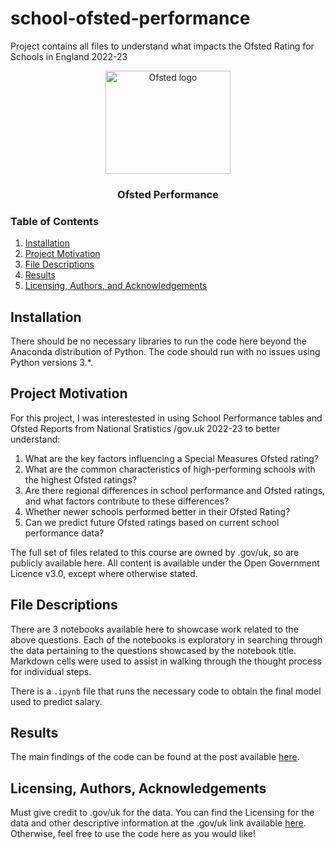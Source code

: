 # school-ofsted-performance
Project contains all files to understand what impacts the Ofsted Rating for Schools in England 2022-23

<p align="center">
  <a href="https://logos.ofsted.gov.uk/">
    <img src="https://logos.ofsted.gov.uk/themes/custom/ofstedContacts/images/ofsted-logo.png" alt="Ofsted logo" width="200" height="165">
  </a>
</p>

<h3 align="center">Ofsted Performance</h3>

### Table of Contents

1. [Installation](#installation)
2. [Project Motivation](#motivation)
3. [File Descriptions](#files)
4. [Results](#results)
5. [Licensing, Authors, and Acknowledgements](#licensing)

## Installation <a name="installation"></a>

There should be no necessary libraries to run the code here beyond the Anaconda distribution of Python.  The code should run with no issues using Python versions 3.*.

## Project Motivation<a name="motivation"></a>

For this project, I was interestested in using School Performance tables and Ofsted Reports from National Sratistics /gov.uk 2022-23 to better understand:

1. What are the key factors influencing a Special Measures Ofsted rating?
2. What are the common characteristics of high-performing schools with the highest Ofsted ratings?
3. Are there regional differences in school performance and Ofsted ratings, and what factors contribute to these differences?
4. Whether newer schools performed better in their Ofsted Rating?
5. Can we predict future Ofsted ratings based on current school performance data?

The full set of files related to this course are owned by .gov/uk, so are publicly available here.  All content is available under the Open Government Licence v3.0, except where otherwise stated.


## File Descriptions <a name="files"></a>

There are 3 notebooks available here to showcase work related to the above questions.  Each of the notebooks is exploratory in searching through the data pertaining to the questions showcased by the notebook title.  Markdown cells were used to assist in walking through the thought process for individual steps.  

There is a `.ipynb` file that runs the necessary code to obtain the final model used to predict salary.

## Results<a name="results"></a>

The main findings of the code can be found at the post available [here](https://medium.com/@josh_2774/how-do-you-become-a-developer-5ef1c1c68711).

## Licensing, Authors, Acknowledgements<a name="licensing"></a>

Must give credit to .gov/uk for the data.  You can find the Licensing for the data and other descriptive information at the .gov/uk link available [here](https://www.gov.uk/government/collections/school-and-college-performance-measures?_ga=2.105303552.284626896.1717939438-727414179.1717512892).  Otherwise, feel free to use the code here as you would like! 
